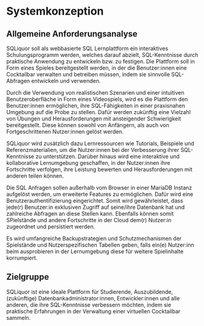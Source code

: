 # Systemkonzeption

## Allgemeine Anforderungsanalyse

SQLiquor soll als webbasierte SQL Lernplattform ein interaktives Schulungsprogramm werden, welches darauf abzielt, SQL-Kenntnisse durch praktische Anwendung zu entwickeln bzw. zu festigen. Die Plattform soll in Form eines Spieles bereitgestellt werden, in der die Benutzer:innen eine Cocktailbar verwalten und betreiben müssen, indem sie sinnvolle SQL-Abfragen entwickeln und verwenden.

Durch die Verwendung von realistischen Szenarien und einer intuitiven Benutzeroberfläche in Form eines Videospiels, wird es die Plattform den Benutzer:innen ermöglichen, ihre SQL-Fähigkeiten in einer praxisnahen Umgebung auf die Probe zu stellen. Dafür werden zukünftig eine Vielzahl von Übungen und Herausforderungen mit ansteigender Schwierigkeit bereitgestellt. Diese können sowohl von Anfängern, als auch von Fortgeschrittenen Nutzer:innen gelöst werden. 

SQLiquor wird zusätzlich dazu Lernressourcen wie Tutorials, Beispiele und Referenzmaterialien, um die Nutzer:innen bei der Verbesserung ihrer SQL-Kenntnisse zu unterstützen. Darüber hinaus wird eine interaktive und kollaborative Lernumgebung geschaffen, in der Nutzer:innen ihre Fortschritte verfolgen, ihre Leistung bewerten und Herausforderungen mit anderen teilen können.

Die SQL Anfragen sollen außerhalb vom Browser in einer MariaDB Instanz aufgelöst werden, um erweiterte Features zu ermöglichen. Dafür wird eine Benutzerauthentifizierung eingerichtet. Somit wird gewährleistet, dass jede(r) Benutzer:in exklusiven Zugriff auf seine/ihre Datenbank hat und zahlreiche Abfragen an diese Stellen kann. Ebenfalls können somit SPielstände und andere Fortschritte in der Cloud dem(r) Nutzer:in zugeordnet und persistiert werden.

Es wird umfangreiche Backupstrategien und Schutzmechanismen der Spielstände und Nutzerspezifischen Tabellen geben, falls ein(e) Nutzer:inn beim ausprobieren in der Lernumgebung diese für weitere Spielinhalte korrumpiert. 

## Zielgruppe

SQLiquor ist eine ideale Plattform für Studierende, Auszubildende, (zukünftige) Datenbankadministrator:innen, Entwickler:innen und alle anderen, die ihre SQL-Kenntnisse verbessern möchten, indem sie praktische Erfahrungen in der Verwaltung einer virtuellen Cocktailbar sammeln.
